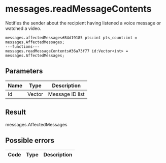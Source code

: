 # messages.readMessageContents
Notifies the sender about the recipient having listened a voice message or watched a video.

```
messages.affectedMessages#84d19185 pts:int pts_count:int = messages.AffectedMessages;
---functions---
messages.readMessageContents#36a73f77 id:Vector<int> = messages.AffectedMessages;
```

## Parameters
| Name | Type | Description |
| ---- | :----: | ----------- |
| id | Vector<int> | Message ID list |


## Result
messages.AffectedMessages

## Possible errors
| Code | Type | Description |
| ---- | :----: | ----------- |

